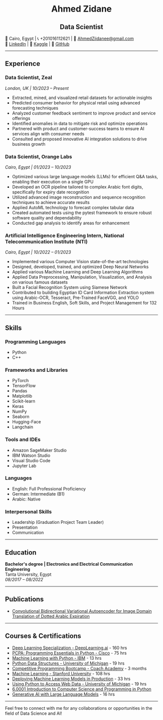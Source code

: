 <h1 style="text-align: center;">Ahmed Zidane</h1>

<h2 style="text-align: center;">Data Scientist</h2>

📍 Cairo, Egypt | 📞 +201016112621 | 📧 [AhmedZiidanee@gmail.com](mailto:AhmedZiidanee@gmail.com)  
🔗 [LinkedIn](https://www.linkedin.com/in/ahmed-abdulwahab-mohamed-zidane) | 🔗 [Kaggle](https://www.kaggle.com/ahmedzedan0) | 🔗 [GitHub](https://github.com/Ahmedzedan0/Problem-Solving)

---
## Experience

### Data Scientist, Zeal
*London, UK | 10/2023 – Present*
- Extracted, mined, and visualized retail datasets for actionable insights
- Predicted consumer behavior for physical retail using advanced forecasting techniques
- Analyzed customer feedback sentiment to improve product and service offerings
- Identified anomalies in data to mitigate risk and optimize operations
- Partnered with product and customer-success teams to ensure AI services align with consumer needs
- Consulted and proposed innovative AI integration solutions to drive business growth

### Data Scientist, Orange Labs
*Cairo, Egypt | 01/2023 – 10/2023*
- Optimized various large language models (LLMs) for efficient Q&A tasks, enabling their execution on a single GPU
- Developed an OCR pipeline tailored to complex Arabic font digits, specifically for expiry date recognition
- Utilized advanced image reconstruction and sequence recognition techniques to achieve accurate results
- Applied AutoML technology to forecast complex tabular data
- Created automated tests using the pytest framework to ensure robust software quality and dependability
- Conducted gap analysis to identify areas for enhancement

### Artificial Intelligence Engineering Intern, National Telecommunication Institute (NTI)
*Cairo, Egypt | 10/2022 – 01/2023*
- Implemented various Computer Vision state-of-the-art technologies
- Designed, developed, trained, and optimized Deep Neural Networks
- Applied various Machine Learning and Deep Learning Algorithms
- Applied Data Preprocessing, Manipulation, Visualization, and Analysis on various famous datasets
- Built a Facial Recognition System using Siamese Network
- Contributed to building Egyptian ID Card Information Extraction system using Arabic-OCR, Tesseract, Pre-Trained FaceVGG, and YOLO
- Trained in Business English, Soft Skills, and Project Management for 132 Hours

---

## Skills

### Programming Languages
- Python
- C++

### Frameworks and Libraries
- PyTorch
- TensorFlow
- Pandas
- Matplotlib
- Scikit-learn
- Keras
- NumPy
- Seaborn
- Hugging-Face
- Langchain

### Tools and IDEs
- Amazon SageMaker Studio
- IBM Watson Studio
- Visual Studio Code
- Jupyter Lab

### Languages
- English: Full Professional Proficiency
- German: Intermediate (B1)
- Arabic: Native

### Interpersonal Skills
- Leadership (Graduation Project Team Leader)
- Presentation
- Communication

---

## Education

**Bachelor's degree | Electronics and Electrical Communication Engineering**  
Tanta University, Egypt  
*08/2017 – 08/2022*

---

## Publications

- [Convolutional Bidirectional Variational Autoencoder for Image Domain Translation of Dotted Arabic Expiration](https://arxiv.org/abs/2310.14069v1)

---

## Courses & Certifications

- [Deep Learning Specialization - DeepLearning.ai](https://www.coursera.org/account/accomplishments/specialization/certificate/R3WBMDS6CA7V) - 160 hrs
- [PCPA: Programming Essentials in Python - Cisco](https://drive.google.com/file/d/1nDRZvX7xMw6qtRvO8H0ZPv7c5wP9c1ve/view?usp=share_link) - 75 hrs
- [Machine Learning with Python - IBM](https://www.credly.com/badges/ec948081-c25b-4398-9284-e66888f062ab?source=linked_in_profile) - 13 hrs
- [Python Data Structures - University of Michigan](https://www.coursera.org/account/accomplishments/verify/WPAFVLVLBEFQ) - 19 hrs
- [Competitive Programming Bootcamp - Coach Academy](https://coursera.org/share/f4d5d9a198167c0532410c4239b85201) - 3 months
- [Machine Learning - Stanford University](https://www.coursera.org/account/accomplishments/verify/XGDEE5TARGLS) - 108 hrs
- [Deploying Machine Learning Models in Production](https://coursera.org/share/f38d68bf5664ee2aed1e974dab0b10b7) - 33 hrs
- [Using Python to Access Web Data - University of Michigan](https://www.coursera.org/account/accomplishments/verify/5L9RD4AFK237) - 19 hrs
- [6.0001 Introduction to Computer Science and Programming in Python](https://coursera.org/share/f38d68bf5664ee2aed1e974dab0b10b7)
- [Generative AI with Large Language Models](https://coursera.org/share/f38d68bf5664ee2aed1e974dab0b10b7) - 16 hrs

---

Feel free to connect with me for any collaborations or opportunities in the field of Data Science and AI!
